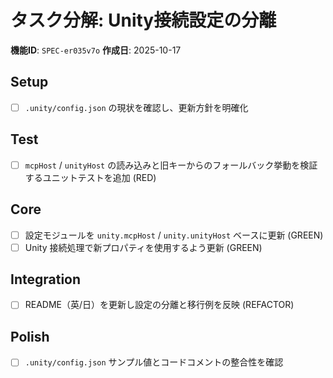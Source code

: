 # タスク分解: Unity接続設定の分離

**機能ID**: `SPEC-er035v7o`
**作成日**: 2025-10-17

## Setup
- [ ] `.unity/config.json` の現状を確認し、更新方針を明確化

## Test
- [ ] `mcpHost` / `unityHost` の読み込みと旧キーからのフォールバック挙動を検証するユニットテストを追加 (RED)

## Core
- [ ] 設定モジュールを `unity.mcpHost` / `unity.unityHost` ベースに更新 (GREEN)
- [ ] Unity 接続処理で新プロパティを使用するよう更新 (GREEN)

## Integration
- [ ] README（英/日）を更新し設定の分離と移行例を反映 (REFACTOR)

## Polish
- [ ] `.unity/config.json` サンプル値とコードコメントの整合性を確認
